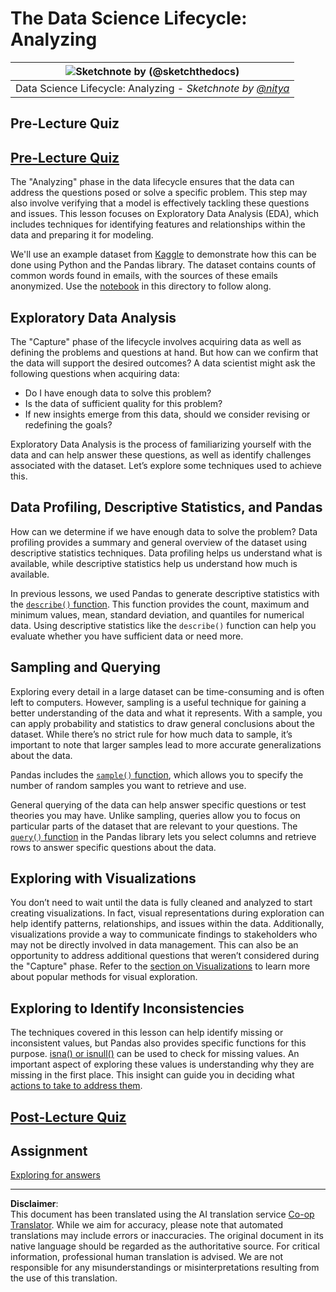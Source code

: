 <!--
CO_OP_TRANSLATOR_METADATA:
{
  "original_hash": "2baeafe1db4d58ee5b8ec85db9de728a",
  "translation_date": "2025-09-06T10:07:31+00:00",
  "source_file": "4-Data-Science-Lifecycle/15-analyzing/README.md",
  "language_code": "en"
}
-->
# The Data Science Lifecycle: Analyzing

|![ Sketchnote by [(@sketchthedocs)](https://sketchthedocs.dev) ](../../sketchnotes/15-Analyzing.png)|
|:---:|
| Data Science Lifecycle: Analyzing - _Sketchnote by [@nitya](https://twitter.com/nitya)_ |

## Pre-Lecture Quiz

## [Pre-Lecture Quiz](https://ff-quizzes.netlify.app/en/ds/quiz/28)

The "Analyzing" phase in the data lifecycle ensures that the data can address the questions posed or solve a specific problem. This step may also involve verifying that a model is effectively tackling these questions and issues. This lesson focuses on Exploratory Data Analysis (EDA), which includes techniques for identifying features and relationships within the data and preparing it for modeling.

We'll use an example dataset from [Kaggle](https://www.kaggle.com/balaka18/email-spam-classification-dataset-csv/version/1) to demonstrate how this can be done using Python and the Pandas library. The dataset contains counts of common words found in emails, with the sources of these emails anonymized. Use the [notebook](notebook.ipynb) in this directory to follow along.

## Exploratory Data Analysis

The "Capture" phase of the lifecycle involves acquiring data as well as defining the problems and questions at hand. But how can we confirm that the data will support the desired outcomes? 
A data scientist might ask the following questions when acquiring data:
-   Do I have enough data to solve this problem?
-   Is the data of sufficient quality for this problem?
-   If new insights emerge from this data, should we consider revising or redefining the goals?

Exploratory Data Analysis is the process of familiarizing yourself with the data and can help answer these questions, as well as identify challenges associated with the dataset. Let’s explore some techniques used to achieve this.

## Data Profiling, Descriptive Statistics, and Pandas
How can we determine if we have enough data to solve the problem? Data profiling provides a summary and general overview of the dataset using descriptive statistics techniques. Data profiling helps us understand what is available, while descriptive statistics help us understand how much is available.

In previous lessons, we used Pandas to generate descriptive statistics with the [`describe()` function]( https://pandas.pydata.org/pandas-docs/stable/reference/api/pandas.DataFrame.describe.html). This function provides the count, maximum and minimum values, mean, standard deviation, and quantiles for numerical data. Using descriptive statistics like the `describe()` function can help you evaluate whether you have sufficient data or need more.

## Sampling and Querying
Exploring every detail in a large dataset can be time-consuming and is often left to computers. However, sampling is a useful technique for gaining a better understanding of the data and what it represents. With a sample, you can apply probability and statistics to draw general conclusions about the dataset. While there’s no strict rule for how much data to sample, it’s important to note that larger samples lead to more accurate generalizations about the data.

Pandas includes the [`sample()` function](https://pandas.pydata.org/pandas-docs/stable/reference/api/pandas.DataFrame.sample.html), which allows you to specify the number of random samples you want to retrieve and use.

General querying of the data can help answer specific questions or test theories you may have. Unlike sampling, queries allow you to focus on particular parts of the dataset that are relevant to your questions. The [`query()` function](https://pandas.pydata.org/pandas-docs/stable/reference/api/pandas.DataFrame.query.html) in the Pandas library lets you select columns and retrieve rows to answer specific questions about the data.

## Exploring with Visualizations
You don’t need to wait until the data is fully cleaned and analyzed to start creating visualizations. In fact, visual representations during exploration can help identify patterns, relationships, and issues within the data. Additionally, visualizations provide a way to communicate findings to stakeholders who may not be directly involved in data management. This can also be an opportunity to address additional questions that weren’t considered during the "Capture" phase. Refer to the [section on Visualizations](../../../../../../../../../3-Data-Visualization) to learn more about popular methods for visual exploration.

## Exploring to Identify Inconsistencies
The techniques covered in this lesson can help identify missing or inconsistent values, but Pandas also provides specific functions for this purpose. [isna() or isnull()](https://pandas.pydata.org/pandas-docs/stable/reference/api/pandas.isna.html) can be used to check for missing values. An important aspect of exploring these values is understanding why they are missing in the first place. This insight can guide you in deciding what [actions to take to address them](/2-Working-With-Data/08-data-preparation/notebook.ipynb).

## [Post-Lecture Quiz](https://ff-quizzes.netlify.app/en/ds/quiz/29)

## Assignment

[Exploring for answers](assignment.md)

---

**Disclaimer**:  
This document has been translated using the AI translation service [Co-op Translator](https://github.com/Azure/co-op-translator). While we aim for accuracy, please note that automated translations may include errors or inaccuracies. The original document in its native language should be regarded as the authoritative source. For critical information, professional human translation is advised. We are not responsible for any misunderstandings or misinterpretations resulting from the use of this translation.